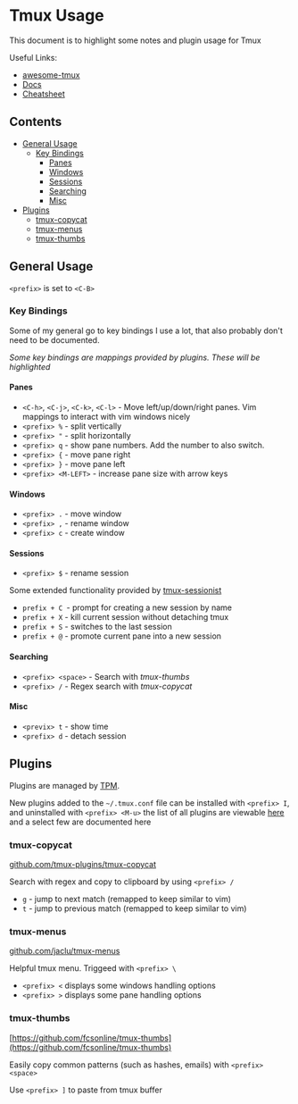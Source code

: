 # Tmux Usage

This document is to highlight some notes and plugin usage for Tmux

Useful Links:

- [awesome-tmux](https://github.com/rothgar/awesome-tmux)
- [Docs](https://tmuxguide.readthedocs.io/en/latest/tmux/tmux.html)
- [Cheatsheet](https://gist.github.com/andreyvit/2921703)

## Contents

<!-- vim-md-toc format=bullets max_level=4 ignore=^Contents$ -->
* [General Usage](#general-usage)
  * [Key Bindings](#key-bindings)
    * [Panes](#panes)
    * [Windows](#windows)
    * [Sessions](#sessions)
    * [Searching](#searching)
    * [Misc](#misc)
* [Plugins](#plugins)
  * [tmux-copycat](#tmux-copycat)
  * [tmux-menus](#tmux-menus)
  * [tmux-thumbs](#tmux-thumbs)
<!-- vim-md-toc END -->

## General Usage

`<prefix>` is set to `<C-B>`

### Key Bindings

Some of my general go to key bindings I use a lot, that also probably don't need to be documented.

_Some key bindings are mappings provided by plugins. These will be highlighted_

#### Panes

- `<C-h>`, `<C-j>`, `<C-k>`, `<C-l>` - Move left/up/down/right panes. Vim mappings to interact with vim windows nicely
- `<prefix> %` - split vertically
- `<prefix> "` - split horizontally
- `<prefix> q` - show pane numbers. Add the number to also switch.
- `<prefix> {` - move pane right
- `<prefix> }` - move pane left
- `<prefix> <M-LEFT>` - increase pane size with arrow keys

#### Windows

- `<prefix> .` - move window
- `<prefix> ,` - rename window
- `<prefix> c` - create window

#### Sessions

- `<prefix> $` - rename session

Some extended functionality provided by [tmux-sessionist](https://github.com/tmux-plugins/tmux-sessionist)

- `prefix + C `- prompt for creating a new session by name
- `prefix + X` - kill current session without detaching tmux
- `prefix + S` - switches to the last session
- `prefix + @` - promote current pane into a new session

#### Searching

- `<prefix> <space>` - Search with *tmux-thumbs*
- `<prefix> /` - Regex search with *tmux-copycat*

#### Misc

- `<previx> t` - show time
- `<prefix> d` - detach session

## Plugins

Plugins are managed by [TPM](https://github.com/tmux-plugins/tpm).

New plugins added to the `~/.tmux.conf` file can be installed with `<prefix> I`, and uninstalled with `<prefix> <M-u>` the list of all plugins are viewable [here](../.tmux/plugins.tmux) and a select few are documented here

### tmux-copycat

[github.com/tmux-plugins/tmux-copycat](https://github.com/tmux-plugins/tmux-copycat)

Search with regex and copy to clipboard by using `<prefix> /`

- `g` - jump to next match (remapped to keep similar to vim)
- `t` - jump to previous match (remapped to keep similar to vim)

### tmux-menus

[github.com/jaclu/tmux-menus](https://github.com/jaclu/tmux-menus)

Helpful tmux menu. Triggeed with `<prefix> \`

- `<prefix> <` displays some windows handling options
- `<prefix> >` displays some pane handling options

### tmux-thumbs

[https://github.com/fcsonline/tmux-thumbs](https://github.com/fcsonline/tmux-thumbs)

Easily copy common patterns (such as hashes, emails) with `<prefix> <space>`

Use `<prefix> ]` to paste from tmux buffer
